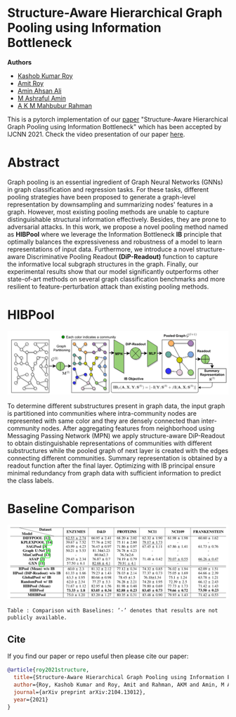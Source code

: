 # Structure-Aware Hierarchical Graph Pooling using Information Bottleneck


**Authors**
- [Kashob Kumar Roy](https://www.linkedin.com/in/forkkr/) 
- [Amit Roy](https://amitroy7781.github.io/)
- [Amin Ahsan Ali](http://www.cse.iub.edu.bd/faculties/53)
- [M Ashraful Amin](http://www.cse.iub.edu.bd/faculties/25) 
- [A K M Mahbubur Rahman](http://www.cse.iub.edu.bd/faculties/56)

This is a pytorch implementation of our [paper](https://arxiv.org/abs/2104.13012) "Structure-Aware Hierarchical Graph Pooling using Information Bottleneck" which has been accepted by IJCNN 2021.  Check the video presentation of our paper [here](https://youtu.be/L3amRKyaCsw).


# Abstract

Graph pooling is an essential ingredient of Graph Neural Networks (GNNs) in graph classification and regression tasks. For these tasks, different pooling strategies have been proposed to generate a graph-level representation by downsampling and summarizing nodes' features in a graph. However, most existing pooling methods are unable to capture distinguishable structural information effectively. Besides, they are prone to adversarial attacks. In this work, we propose a novel pooling method named as **HIBPool** where we leverage the Information Bottleneck **IB** principle that optimally balances the expressiveness and robustness of a model to learn representations of input data. Furthermore, we introduce a novel structure-aware Discriminative Pooling Readout **(DiP-Readout)** function to capture the informative local subgraph structures in the graph. Finally, our experimental results show that our model significantly outperforms other state-of-art methods on several graph classification benchmarks and more resilient to feature-perturbation attack than existing pooling methods. 

# HIBPool
![HIBPool](HIBPool.png?raw=true "Title")

To determine different substructures present in graph data, the input graph is partitioned into communities where  intra-community nodes are represented with same color and they are densely connected than inter-community nodes. After aggregating features from neighborhood using Messaging Passing Network (MPN) we apply structure-aware DiP-Readout to obtain distinguishable representations of communities with different substructures while the pooled graph of next layer is created with the edges connecting different communities. Summary representation is obtained by a readout function after the final layer. Optimizing with IB principal ensure minimal redundancy from graph data with sufficient information to predict the class labels.


# Baseline Comparison
![Baseline Comparison](comparison.png?raw=true "Title")

    Table : Comparison with Baselines: ’-’ denotes that results are not publicly available.

## Cite

If you find our paper or repo useful then please cite our paper:

```bibtex
@article{roy2021structure,
  title={Structure-Aware Hierarchical Graph Pooling using Information Bottleneck},
  author={Roy, Kashob Kumar and Roy, Amit and Rahman, AKM and Amin, M Ashraful and Ali, Amin Ahsan},
  journal={arXiv preprint arXiv:2104.13012},
  year={2021}
}

```
